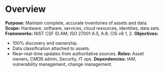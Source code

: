 # Overview
**Purpose:** Maintain complete, accurate inventories of assets and data.
**Scope:** Hardware, software, services, cloud resources, identities, data sets.
**Frameworks:** NIST CSF ID.AM; ISO 27001 A.5, A.8; CIS v8 1, 2.
**Objectives:**
- 100% discovery and ownership.
- Data classification attached to assets.
- Near-real-time updates from authoritative sources.
**Roles:** Asset owners, CMDB admin, Security, IT ops.
**Dependencies:** IAM, vulnerability management, change management.
